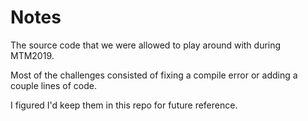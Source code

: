 # Notes

The source code that we were allowed to play around with during MTM2019.

Most of the challenges consisted of fixing a compile error or adding
a couple lines of code.

I figured I'd keep them in this repo for future reference.


